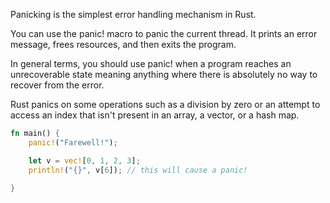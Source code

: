 Panicking is the simplest error handling mechanism in Rust.

You can use the panic! macro to panic the current thread. It prints an error message, frees resources, and then exits the program.

In general terms, you should use panic! when a program reaches an unrecoverable state meaning anything where there is absolutely no way to recover from the error.

Rust panics on some operations such as a division by zero or an attempt to access an index that isn't present in an array, a vector, or a hash map.

```rust
fn main() {
    panic!("Farewell!");

    let v = vec![0, 1, 2, 3];
    println!("{}", v[6]); // this will cause a panic!

}
```

